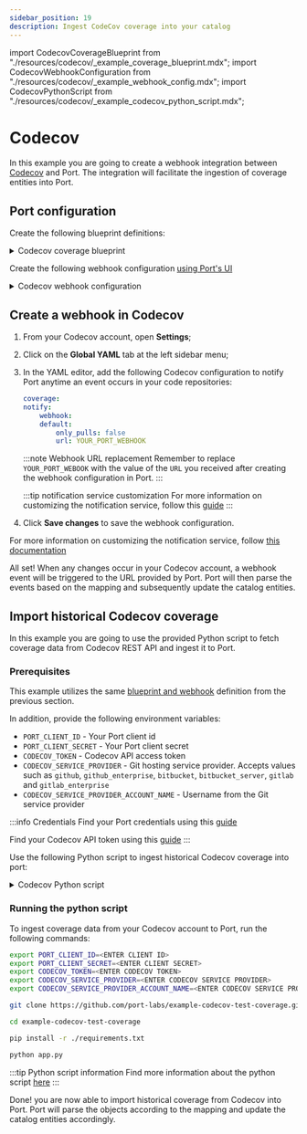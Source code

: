 ```yaml
---
sidebar_position: 19
description: Ingest CodeCov coverage into your catalog
---
```


import CodecovCoverageBlueprint from "./resources/codecov/\_example_coverage_blueprint.mdx";
import CodecovWebhookConfiguration from "./resources/codecov/\_example_webhook_config.mdx";
import CodecovPythonScript from "./resources/codecov/\_example_codecov_python_script.mdx";

# Codecov

In this example you are going to create a webhook integration between [Codecov](https://docs.codecov.com/docs/quick-start) and Port. The integration will facilitate the ingestion of coverage entities into Port.

## Port configuration

Create the following blueprint definitions:

<details>
<summary>Codecov coverage blueprint</summary>

<CodecovCoverageBlueprint/>

</details>

Create the following webhook configuration [using Port's UI](/build-your-software-catalog/sync-data-to-catalog/webhook/?operation=ui#configuring-webhook-endpoints)

<details>
<summary>Codecov webhook configuration</summary>

1. **Basic details** tab - fill the following details:
   1. Title : `Codecov Mapper`;
   2. Identifier : `codecov_mapper`;
   3. Description : `A webhook configuration to map Codecov coverage to Port`;
   4. Icon : `Git`;
2. **Integration configuration** tab - fill the following JQ mapping:

   <CodecovWebhookConfiguration/>
    :::note
    Take note of, and copy the Webhook URL that is provided in this tab
    :::

3. Click **Save** at the bottom of the page.

</details>

## Create a webhook in Codecov
1. From your Codecov account, open **Settings**;
2. Click on the **Global YAML** tab at the left sidebar menu;
3. In the YAML editor, add the following Codecov configuration to notify Port anytime an event occurs in your code repositories:

    ```yaml
    coverage:
    notify:
        webhook:
        default:
            only_pulls: false
            url: YOUR_PORT_WEBHOOK
    ```
    :::note Webhook URL replacement
    Remember to replace `YOUR_PORT_WEBOOK` with the value of the `URL` you received after creating the webhook configuration in Port.
    :::

    :::tip notification service customization
    For more information on customizing the notification service, follow this [guide](https://docs.codecov.com/docs/notifications#standard-notification-fields)
    :::

3. Click **Save changes** to save the webhook configuration.

For more information on customizing the notification service, follow [this documentation](https://docs.codecov.com/docs/notifications#standard-notification-fields)

All set! When any changes occur in your Codecov account, a webhook event will be triggered to the URL provided by Port. Port will then parse the events based on the mapping and subsequently update the catalog entities.

## Import historical Codecov coverage

In this example you are going to use the provided Python script to fetch coverage data from Codecov REST API and ingest it to Port.

### Prerequisites

This example utilizes the same [blueprint and webhook](#port-configuration) definition from the previous section.

In addition, provide the following environment variables:

- `PORT_CLIENT_ID` - Your Port client id
- `PORT_CLIENT_SECRET` - Your Port client secret
- `CODECOV_TOKEN` - Codecov API access token
- `CODECOV_SERVICE_PROVIDER` - Git hosting service provider. Accepts values such as `github`, `github_enterprise`, `bitbucket`, `bitbucket_server`, `gitlab` and `gitlab_enterprise`
- `CODECOV_SERVICE_PROVIDER_ACCOUNT_NAME` - Username from the Git service provider

:::info Credentials
Find your Port credentials using this [guide](https://docs.getport.io/build-your-software-catalog/sync-data-to-catalog/api/#find-your-port-credentials)

Find your Codecov API token using this [guide](https://docs.codecov.com/reference/overview)
:::

Use the following Python script to ingest historical Codecov coverage into port:

<details>
<summary>Codecov Python script</summary>

<CodecovPythonScript/>

</details>

### Running the python script

To ingest coverage data from your Codecov account to Port, run the following commands:

```bash
export PORT_CLIENT_ID=<ENTER CLIENT ID>
export PORT_CLIENT_SECRET=<ENTER CLIENT SECRET>
export CODECOV_TOKEN=<ENTER CODECOV TOKEN>
export CODECOV_SERVICE_PROVIDER=<ENTER CODECOV SERVICE PROVIDER>
export CODECOV_SERVICE_PROVIDER_ACCOUNT_NAME=<ENTER CODECOV SERVICE PROVIDER ACCOUNT NAME>

git clone https://github.com/port-labs/example-codecov-test-coverage.git

cd example-codecov-test-coverage

pip install -r ./requirements.txt

python app.py
```

:::tip Python script information
Find more information about the python script [here](https://github.com/port-labs/example-codecov-test-coverage)
:::

Done! you are now able to import historical coverage from Codecov into Port. Port will parse the objects according to the mapping and update the catalog entities accordingly.
